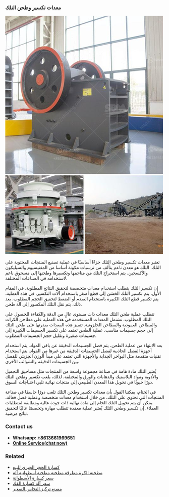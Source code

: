 <h3>معدات تكسير وطحن التلك</h3><img src='1701854229.jpg' alt=''><p>تعتبر معدات تكسير وطحن التلك جزءًا أساسيًا في عملية تصنيع المنتجات المحتوية على التلك. التلك هو معدن ناعم يتألف من ترسبات مكونة أساسا من المغنيسيوم والسيليكون والأكسجين. يتم استخراج التلك من مناجمها وتكسيرها وطحنها إلى مسحوق ناعم لاستخدامه في الصناعات المختلفة.</p><p>إن تكسير التلك يتطلب استخدام معدات متخصصة لتحقيق النتائج المطلوبة. في المقام الأول، يتم تكسير التلك الخشن إلى قطع أصغر باستخدام آلات التكسير. في هذه العملية، يتم تكسير قطع التلك الكبيرة باستخدام الصدم أو الضغط لتحقيق الحجم المطلوب. بعد ذلك، يتم نقل التلك المكسور إلى آلة طحن.</p><p>تتطلب عملية طحن التلك معدات ذات مستوى عالٍ من الدقة والكفاءة للحصول على التلك المطلوب. تشتمل المعدات المستخدمة في هذه العملية على مطاحن الكرات والمطاحن العمودية والمطاحن الحلزونية. تتميز هذه المعدات بقدرتها على طحن التلك إلى حجم جسيمات مناسب. عملية الطحن تعتمد على تكسير الجسيمات الكبيرة إلى جسيمات صغيرة وتقليل حجم الجسيمات المطلوب.</p><p>بعد الانتهاء من عملية الطحن، يتم فصل الجسيمات الدقيقة عن باقي المواد. يتم استخدام أجهزة الفصل الجاذبية لفصل الجسيمات الدقيقة من غيرها من المواد. يتم استخدام تقنيات متقدمة مثل البواخر الجذابة والأجهزة التي تعتمد على مبدأ الوزن الجزيئي للفصل بين الجسيمات الدقيقة والشوائب الأخرى.</p><p>يُعتبر التلك مادة هامة في صناعة مجموعة واسعة من المنتجات مثل مساحيق التجميل والأدوية ومواد البلاستيك والدهانات والورق والمختلفة. لذلك، يلعب تكسير وطحن التلك دورًا حيويًا في تحويل هذا المعدن الطبيعي إلى منتجات نهائية تلبي احتياجات السوق.</p><p>في الختام، يمكننا القول بأن معدات تكسير وطحن التلك تلعب دورًا حاسمًا في صناعة المنتجات التي تحتوي على التلك. من خلال استخدام معدات متخصصة وعملية فصل فعالة، يمكن أن يتم تحويل التلك الخام إلى مادة نهائية ذات جودة عالية ومطابقة لمتطلبات العملاء. إن تكسير وطحن التلك يُعتبر عملية معقدة تتطلب مهارة وتخصصًا عاليًا لتحقيق نتائج مرضية.</p><h3>Contact us</h3><ul><li><strong>Whatsapp:&nbsp;<a href="https://wa.me/8613661969651">+8613661969651</a></strong></li><li><a href="https://swt.shibang-china.com/?git&amp;zhl&amp;معدات تكسير وطحن التلك"><strong>Online Service(chat now)</strong></a></li></ul><h3>Related</h3><ul><li><a href='كسارة الحجر الجيري للبيع.md'>كسارة الحجر الجيري للبيع</a></li><li><a href='مطحنة الكرة مطرقة مطحنة مطحنة أسطوانية آلة.md'>مطحنة الكرة مطرقة مطحنة مطحنة أسطوانية آلة</a></li><li><a href='سعر كسارة الأسطوانة.md'>سعر كسارة الأسطوانة</a></li><li><a href='سعر آلة كسارة الفك.md'>سعر آلة كسارة الفك</a></li><li><a href='مصنع تركيز النحاس الصغير.md'>مصنع تركيز النحاس الصغير</a></li></ul>